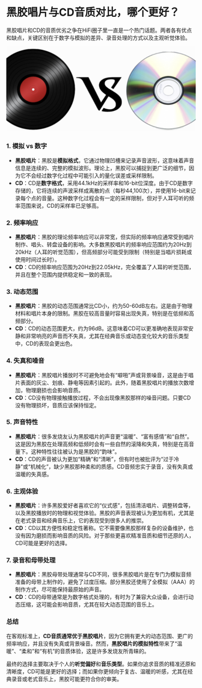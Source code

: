 # 黑胶唱片与CD音质对比，哪个更好？

黑胶唱片和CD的音质优劣之争在HiFi圈子里一直是一个热门话题。两者各有优点和缺点，关键区别在于数字与模拟的差异、录音处理的方式以及主观听觉体验。

![image-20240925104608497](./assets/image-20240925104608497.png)

### 1. **模拟 vs 数字**

-   **黑胶唱片**：黑胶是**模拟格式**，它通过物理凹槽来记录声音波形，这意味着声音信息是连续的、完整的模拟波形。理论上，黑胶可以捕捉到更广泛的细节，因为它不会经过数字化过程中可能引入的量化误差或采样限制。
-   **CD**：CD是**数字格式**，采用44.1kHz的采样率和16-bit位深度。由于CD是数字存储的，它将连续的声波采样成离散的点（每秒44,100次），并使用16-bit来记录每个点的音量。这种数字化过程会有一定的采样限制，但对于人耳可听的频率范围来说，CD的采样率已足够高。

### 2. **频率响应**

-   **黑胶唱片**：黑胶的理论频率响应可以非常宽，但实际的频率响应通常受到唱片制作、唱头、转盘设备的影响。大多数黑胶唱片的频率响应范围约为20Hz到20kHz（人耳的听觉范围），但高频部分可能受到限制（特别是当唱片损耗或使用时间过长时）。
-   **CD**：CD的频率响应范围为20Hz到22.05kHz，完全覆盖了人耳的听觉范围，并且在整个范围内提供稳定和一致的表现。

### 3. **动态范围**

-   **黑胶唱片**：黑胶的动态范围通常比CD小，约为50-60dB左右。这是由于物理材料和唱片本身的限制。黑胶在较高音量时容易出现失真，特别是在低频和高频部分。
-   **CD**：CD的动态范围更大，约为96dB。这意味着CD可以更准确地表现非常安静和非常响亮的声音而不失真，尤其在经典音乐或动态变化较大的音乐类型中，CD的表现会更出色。

### 4. **失真和噪音**

-   **黑胶唱片**：黑胶唱片播放时不可避免地会有“噼啪”声或背景噪音，这是由于唱片表面的灰尘、划痕、静电等因素引起的。此外，随着黑胶唱片的播放次数增加，物理磨损也会影响音质。
-   **CD**：CD没有物理接触播放过程，不会出现像黑胶那样的噪音问题。只要CD没有物理损坏，音质应该保持恒定。

### 5. **声音特性**

-   **黑胶唱片**：很多发烧友认为黑胶唱片的声音更“温暖”、“富有感情”和“自然”。这是因为黑胶在处理高频和低频时会有一些自然的滚降和失真，特别是在高音量下。这种特性往往被认为是黑胶的“韵味”。
-   **CD**：CD的声音被认为更加“精确”和“清晰”，但有时也被批评为“过于冷静”或“机械化”，缺少黑胶那种柔和的质感。CD音频忠实于录音，没有失真或温暖的失真感。

### 6. **主观体验**

-   **黑胶唱片**：许多黑胶爱好者喜欢它的“仪式感”，包括清洁唱片、调整转盘等，以及黑胶播放时的物理和视觉体验。黑胶的声音表现被认为更加有机，尤其是在老式录音和经典音乐上，它的表现受到很多人的推崇。
-   **CD**：CD以其方便性和稳定性著称。它不需要像黑胶那样复杂的设备维护，也没有因为磨损而影响音质的风险。对于那些更喜欢精准音质和细节还原的人，CD可能是更好的选择。

### 7. **录音和母带处理**

-   **黑胶唱片**：黑胶母带处理通常与CD不同，很多黑胶唱片是在专门为模拟音频准备的母带上制作的，避免了过度压缩。部分黑胶还使用了全模拟（AAA）的制作方式，尽可能保持最原始的声音。
-   **CD**：CD的母带通常是为数字格式处理的，有时为了兼容大众设备，会进行动态压缩，这可能会影响音质，尤其在较大动态范围的音乐上。

### 总结

在客观标准上，**CD音质通常优于黑胶唱片**，因为它拥有更大的动态范围、更广的频率响应，并且没有失真或背景噪音。然而，**黑胶唱片的模拟特性**带来了“温暖”、“柔和”和“有机”的音质体验，这是许多发烧友所青睐的。

最终的选择主要取决于个人的**听觉偏好**和**音乐类型**。如果你追求音质的精准还原和清晰度，CD可能是更好的选择；而如果你更倾向于复古、温暖的听感，尤其在经典录音或老式音乐上，黑胶可能更符合你的审美。